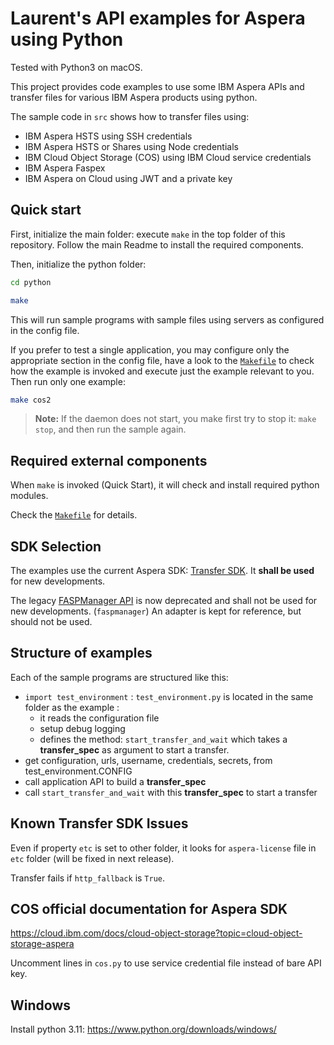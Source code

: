 # Laurent's API examples for Aspera using Python

Tested with Python3 on macOS.

This project provides code examples to use some IBM Aspera APIs and transfer files for various IBM Aspera products using python.

The sample code in `src` shows how to transfer files using:

* IBM Aspera HSTS using SSH credentials
* IBM Aspera HSTS or Shares using Node credentials
* IBM Cloud Object Storage (COS) using IBM Cloud service credentials
* IBM Aspera Faspex
* IBM Aspera on Cloud using JWT and a private key

## Quick start

First, initialize the main folder: execute `make` in the top folder of this repository.
Follow the main Readme to install the required components.

Then, initialize the python folder:

```bash
cd python

make
```

This will run sample programs with sample files using servers as configured in the config file.

If you prefer to test a single application, you may configure only the appropriate section in the config file, have a look to the [`Makefile`](Makefile) to check how the example is invoked and execute just the example relevant to you.
Then run only one example:

```bash
make cos2
```

> **Note:** If the daemon does not start, you make first try to stop it: `make stop`, and then run the sample again.

## Required external components

When `make` is invoked (Quick Start), it will check and install required python modules.

Check the [`Makefile`](Makefile) for details.

## <a id="sdk"></a>SDK Selection

The examples use the current Aspera SDK: [Transfer SDK](https://developer.ibm.com/apis/catalog?search=%22aspera%20transfer%20sdk%22).
It **shall be used** for new developments.

The legacy [FASPManager API](https://developer.ibm.com/apis/catalog?search=%22fasp%20manager%20sdk%22) is now deprecated and shall not be used for new developments. (`faspmanager`)
An adapter is kept for reference, but should not be used.

## Structure of examples

Each of the sample programs are structured like this:

* `import test_environment` : `test_environment.py` is located in the same folder as the example :
  * it reads the configuration file
  * setup debug logging
  * defines the method: `start_transfer_and_wait` which takes a **transfer_spec** as argument to start a transfer.
* get configuration, urls, username, credentials, secrets, from test_environment.CONFIG
* call application API to build a **transfer_spec**
* call `start_transfer_and_wait` with this **transfer_spec** to start a transfer

## Known Transfer SDK Issues

Even if property `etc` is set to other folder, it looks for `aspera-license` file in `etc` folder (will be fixed in next release).

Transfer fails if `http_fallback` is `True`.

## COS official documentation for Aspera SDK

<https://cloud.ibm.com/docs/cloud-object-storage?topic=cloud-object-storage-aspera>

Uncomment lines in `cos.py` to use service credential file instead of bare API key.

## Windows

Install python 3.11: https://www.python.org/downloads/windows/
